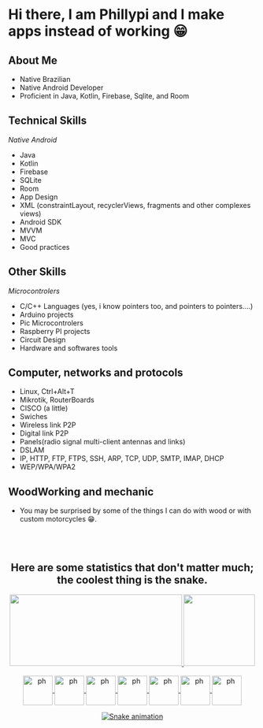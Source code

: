 # Hi there, I am Phillypi and I make apps instead of working :grin:

## About Me
- Native Brazilian
- Native Android Developer
- Proficient in Java, Kotlin, Firebase, Sqlite, and Room

## Technical Skills

*Native Android*
- Java
- Kotlin
- Firebase
- SQLite
- Room
- App Design
- XML (constraintLayout, recyclerViews, fragments and other complexes views)
- Android SDK
- MVVM
- MVC
- Good practices

## Other Skills

*Microcontrolers*
- C/C++ Languages (yes, i know pointers too, and pointers to pointers....)
- Arduino projects
- Pic Microcontrolers
- Raspberry PI projects
- Circuit Design
- Hardware and softwares tools

## Computer, networks and protocols

- Linux, Ctrl+Alt+T
- Mikrotik, RouterBoards
- CISCO (a little)
- Swiches
- Wireless link P2P
- Digital link P2P
- Panels(radio signal multi-client antennas and links)
- DSLAM
- IP, HTTP, FTP, FTPS, SSH, ARP, TCP, UDP, SMTP, IMAP, DHCP
- WEP/WPA/WPA2

## WoodWorking and mechanic 

- You may be surprised by some of the things I can do with wood or with custom motorcycles :grin:.

<br>
<br>

<h2 align="center">Here are some statistics that don't matter much; the coolest thing is the snake.</h2>


<div align="center">
  <a href="https://github.com/phillypi">
  <img height="145em" width="350em" src="https://github-readme-stats.vercel.app/api?username=phillypi&show_icons=true&theme=tokyonight&include_all_commits=true&count_private=true"/>
  <img height="145em" src="https://github-readme-stats.vercel.app/api/top-langs/?username=phillypi&layout=tokyonight&langs_count=7&theme=tokyonight"/>
</div>
  
<div style="display: inline_block" align="center" ><br>
<img align="center" alt="ph" height="60" width="60" src="https://cdn.jsdelivr.net/gh/devicons/devicon/icons/android/android-plain-wordmark.svg">
  <img align="center" alt="ph" height="60" width="60" src="https://cdn.jsdelivr.net/gh/devicons/devicon/icons/java/java-original-wordmark.svg">
  <img align="center" alt="ph" height="60" width="60" src="https://cdn.jsdelivr.net/gh/devicons/devicon/icons/kotlin/kotlin-original-wordmark.svg">
  <img align="center" alt="ph" height="60" width="60" src="https://cdn.jsdelivr.net/gh/devicons/devicon/icons/firebase/firebase-plain-wordmark.svg">
  <img align="center" alt="ph" height="60" width="60" src="https://cdn.jsdelivr.net/gh/devicons/devicon/icons/c/c-plain.svg">
  <img align="center" alt="ph" height="60" width="60" src="https://cdn.jsdelivr.net/gh/devicons/devicon/icons/arduino/arduino-original-wordmark.svg" />
  <img align="center" alt="ph" height="60" width="60" src="https://cdn.jsdelivr.net/gh/devicons/devicon/icons/cplusplus/cplusplus-plain.svg">
<br>

 ![Snake animation](https://github.com/phillypi/phillypi/blob/output/github-contribution-grid-snake.svg)
